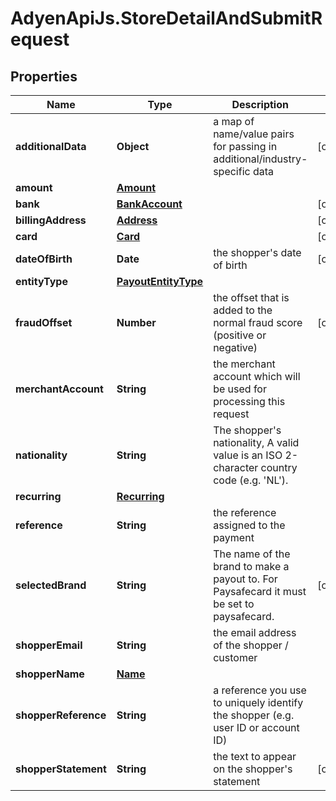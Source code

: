 # AdyenApiJs.StoreDetailAndSubmitRequest

## Properties
Name | Type | Description | Notes
------------ | ------------- | ------------- | -------------
**additionalData** | **Object** | a map of name/value pairs for passing in additional/industry-specific data | [optional] 
**amount** | [**Amount**](Amount.md) |  | 
**bank** | [**BankAccount**](BankAccount.md) |  | [optional] 
**billingAddress** | [**Address**](Address.md) |  | [optional] 
**card** | [**Card**](Card.md) |  | [optional] 
**dateOfBirth** | **Date** | the shopper&#39;s date of birth | [optional] 
**entityType** | [**PayoutEntityType**](PayoutEntityType.md) |  | 
**fraudOffset** | **Number** | the offset that is added to the normal fraud score (positive or negative) | [optional] 
**merchantAccount** | **String** | the merchant account which will be used for processing this request | 
**nationality** | **String** | The shopper&#39;s nationality, A valid value is an ISO 2-character country code (e.g. &#39;NL&#39;). | 
**recurring** | [**Recurring**](Recurring.md) |  | 
**reference** | **String** | the reference assigned to the payment | 
**selectedBrand** | **String** | The name of the brand to make a payout to. For Paysafecard it must be set to paysafecard. | [optional] 
**shopperEmail** | **String** | the email address of the shopper / customer | 
**shopperName** | [**Name**](Name.md) |  | 
**shopperReference** | **String** | a reference you use to uniquely identify the shopper (e.g. user ID or account ID) | 
**shopperStatement** | **String** | the text to appear on the shopper&#39;s statement | [optional] 



